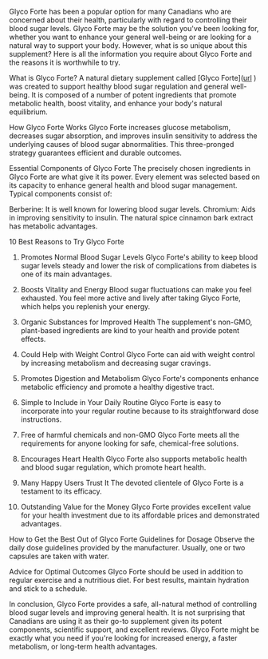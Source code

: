Glyco Forte has been a popular option for many Canadians who are concerned about their health, particularly with regard to controlling their blood sugar levels. Glyco Forte may be the solution you've been looking for, whether you want to enhance your general well-being or are looking for a natural way to support your body. However, what is so unique about this supplement? Here is all the information you require about Glyco Forte and the reasons it is worthwhile to try.

What is Glyco Forte?
A natural dietary supplement called [Glyco Forte]([url](https://supplementreviews.shop/GlycoForteCanada )
) was created to support healthy blood sugar regulation and general well-being. It is composed of a number of potent ingredients that promote metabolic health, boost vitality, and enhance your body's natural equilibrium.


How Glyco Forte Works
Glyco Forte increases glucose metabolism, decreases sugar absorption, and improves insulin sensitivity to address the underlying causes of blood sugar abnormalities. This three-pronged strategy guarantees efficient and durable outcomes.

Essential Components of Glyco Forte
The precisely chosen ingredients in Glyco Forte are what give it its power. Every element was selected based on its capacity to enhance general health and blood sugar management. Typical components consist of:

Berberine: It is well known for lowering blood sugar levels.
Chromium: Aids in improving sensitivity to insulin.
The natural spice cinnamon bark extract has metabolic advantages.

10 Best Reasons to Try Glyco Forte

1. Promotes Normal Blood Sugar Levels
Glyco Forte's ability to keep blood sugar levels steady and lower the risk of complications from diabetes is one of its main advantages.

2. Boosts Vitality and Energy
Blood sugar fluctuations can make you feel exhausted. You feel more active and lively after taking Glyco Forte, which helps you replenish your energy.

3. Organic Substances for Improved Health
The supplement's non-GMO, plant-based ingredients are kind to your health and provide potent effects.

4. Could Help with Weight Control
Glyco Forte can aid with weight control by increasing metabolism and decreasing sugar cravings.

5. Promotes Digestion and Metabolism
Glyco Forte's components enhance metabolic efficiency and promote a healthy digestive tract.

6. Simple to Include in Your Daily Routine
Glyco Forte is easy to incorporate into your regular routine because to its straightforward dose instructions.

7. Free of harmful chemicals and non-GMO
Glyco Forte meets all the requirements for anyone looking for safe, chemical-free solutions.

8. Encourages Heart Health
Glyco Forte also supports metabolic health and blood sugar regulation, which promote heart health.

9. Many Happy Users Trust It
The devoted clientele of Glyco Forte is a testament to its efficacy.

10. Outstanding Value for the Money
Glyco Forte provides excellent value for your health investment due to its affordable prices and demonstrated advantages.


How to Get the Best Out of Glyco Forte
Guidelines for Dosage
Observe the daily dose guidelines provided by the manufacturer. Usually, one or two capsules are taken with water.

Advice for Optimal Outcomes
Glyco Forte should be used in addition to regular exercise and a nutritious diet.
For best results, maintain hydration and stick to a schedule.

In conclusion, Glyco Forte provides a safe, all-natural method of controlling blood sugar levels and improving general health. It is not surprising that Canadians are using it as their go-to supplement given its potent components, scientific support, and excellent reviews. Glyco Forte might be exactly what you need if you're looking for increased energy, a faster metabolism, or long-term health advantages.
